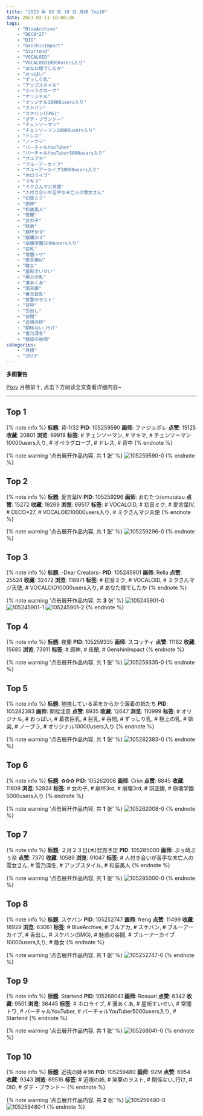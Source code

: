 ```yaml
---
title: "2023 年 03 月 10 日 月榜 Top10"
date: 2023-03-11 18:08:28
tags:
    - "BlueArchive"
    - "DECO*27"
    - "DIO"
    - "GenshinImpact"
    - "Startend"
    - "VOCALOID"
    - "VOCALOID10000users入り"
    - "あなた様でしたか"
    - "おっぱい"
    - "ずっしり乳"
    - "アップスタイル"
    - "オペラグローブ"
    - "オリジナル"
    - "オリジナル10000users入り"
    - "スケバン"
    - "スケバン(SMG)"
    - "ダテ・ブランドー"
    - "チェンソーマン"
    - "チェンソーマン10000users入り"
    - "ドレス"
    - "ノーブラ"
    - "バーチャルYouTuber"
    - "バーチャルYouTuber5000users入り"
    - "ブルアカ"
    - "ブルーアーカイブ"
    - "ブルーアーカイブ10000users入り"
    - "ホロライブ"
    - "マキマ"
    - "ミクさんマジ天使"
    - "人付き合いが苦手な未亡人の雪女さん"
    - "初音ミク"
    - "原神"
    - "和装美人"
    - "夜蘭"
    - "女の子"
    - "姉弟"
    - "崩坏3rd"
    - "崩壊3rd"
    - "崩壊学園5000users入り"
    - "巨乳"
    - "常闇トワ"
    - "愛言葉Ⅳ"
    - "敵女"
    - "星街すいせい"
    - "極上の乳"
    - "湊あくあ"
    - "琪亚娜"
    - "着衣巨乳"
    - "笑撃のラスト"
    - "背中"
    - "舌出し"
    - "谷間"
    - "近視の姉"
    - "関係ない_行け"
    - "雪乃深冬"
    - "魅惑の谷間"
categories:
    - "月榜"
    - "2023"
---
```


<i class="fa fa-triangle-exclamation"></i>**多图警告**<i class="fa fa-triangle-exclamation"></i>

[Pixiv](https://www.pixiv.net/) 月榜前十, 点击下方阅读全文查看详细内容~

<!-- more -->

---

## Top 1

{% note info %}
**标题**: 背‐1/32
**PID**: 105259590 **画师**: ファジョボレ
**点赞**: 15125 **收藏**: 20801 **浏览**: 99919
**标签**: # チェンソーマン, # マキマ, # チェンソーマン10000users入り, # オペラグローブ, # ドレス, # 背中
{% endnote %}

{% note warning '点击展开作品内容, 共 **1** 张' %}
![105259590-0](https://i.pixiv.re/img-original/img/2023/02/11/00/02/45/105259590_p0.jpg)
{% endnote %}

## Top 2

{% note info %}
**标题**: 愛言葉Ⅳ
**PID**: 105259296 **画师**: おむたつ/omutatsu
**点赞**: 15272 **收藏**: 19269 **浏览**: 69517
**标签**: # VOCALOID, # 初音ミク, # 愛言葉Ⅳ, # DECO*27, # VOCALOID10000users入り, # ミクさんマジ天使
{% endnote %}

{% note warning '点击展开作品内容, 共 **1** 张' %}
![105259296-0](https://i.pixiv.re/img-original/img/2023/02/11/00/00/31/105259296_p0.jpg)
{% endnote %}

## Top 3

{% note info %}
**标题**: -Dear Creators-
**PID**: 105245901 **画师**: Rella
**点赞**: 25524 **收藏**: 32472 **浏览**: 118971
**标签**: # 初音ミク, # VOCALOID, # ミクさんマジ天使, # VOCALOID10000users入り, # あなた様でしたか
{% endnote %}

{% note warning '点击展开作品内容, 共 **3** 张' %}
![105245901-0](https://i.pixiv.re/img-original/img/2023/02/10/16/39/04/105245901_p0.jpg)
![105245901-1](https://i.pixiv.re/img-original/img/2023/02/10/16/39/04/105245901_p1.jpg)
![105245901-2](https://i.pixiv.re/img-original/img/2023/02/10/16/39/04/105245901_p2.jpg)
{% endnote %}

## Top 4

{% note info %}
**标题**: 夜蘭
**PID**: 105259335 **画师**: スコッティ
**点赞**: 11182 **收藏**: 15685 **浏览**: 73911
**标签**: # 原神, # 夜蘭, # GenshinImpact
{% endnote %}

{% note warning '点击展开作品内容, 共 **1** 张' %}
![105259335-0](https://i.pixiv.re/img-original/img/2023/02/11/00/00/43/105259335_p0.jpg)
{% endnote %}

## Top 5

{% note info %}
**标题**: 勉強している弟をからかう薄着の姉たち
**PID**: 105282383 **画师**: 開栓注意
**点赞**: 8935 **收藏**: 12647 **浏览**: 110999
**标签**: # オリジナル, # おっぱい, # 着衣巨乳, # 巨乳, # 谷間, # ずっしり乳, # 極上の乳, # 姉弟, # ノーブラ, # オリジナル10000users入り
{% endnote %}

{% note warning '点击展开作品内容, 共 **1** 张' %}
![105282383-0](https://i.pixiv.re/img-original/img/2023/02/11/19/59/09/105282383_p0.jpg)
{% endnote %}

## Top 6

{% note info %}
**标题**: ✿✿✿
**PID**: 105262008 **画师**: Criin
**点赞**: 8845 **收藏**: 11809 **浏览**: 52824
**标签**: # 女の子, # 崩坏3rd, # 崩壊3rd, # 琪亚娜, # 崩壊学園5000users入り
{% endnote %}

{% note warning '点击展开作品内容, 共 **1** 张' %}
![105262008-0](https://i.pixiv.re/img-original/img/2023/02/11/01/16/43/105262008_p0.jpg)
{% endnote %}

## Top 7

{% note info %}
**标题**: ２月２３日(木)発売予定
**PID**: 105285000 **画师**: ぷぅ崎ぷぅ奈
**点赞**: 7370 **收藏**: 10589 **浏览**: 91047
**标签**: # 人付き合いが苦手な未亡人の雪女さん, # 雪乃深冬, # アップスタイル, # 和装美人
{% endnote %}

{% note warning '点击展开作品内容, 共 **1** 张' %}
![105285000-0](https://i.pixiv.re/img-original/img/2023/02/11/21/19/20/105285000_p0.jpg)
{% endnote %}

## Top 8

{% note info %}
**标题**: スケバン
**PID**: 105252747 **画师**: freng
**点赞**: 11499 **收藏**: 18929 **浏览**: 63061
**标签**: # BlueArchive, # ブルアカ, # スケバン, # ブルーアーカイブ, # 舌出し, # スケバン(SMG), # 魅惑の谷間, # ブルーアーカイブ10000users入り, # 敵女
{% endnote %}

{% note warning '点击展开作品内容, 共 **1** 张' %}
![105252747-0](https://i.pixiv.re/img-original/img/2023/02/10/20/55/50/105252747_p0.png)
{% endnote %}

## Top 9

{% note info %}
**标题**: Startend
**PID**: 105268041 **画师**: Rosuuri
**点赞**: 6342 **收藏**: 9501 **浏览**: 36445
**标签**: # ホロライブ, # 湊あくあ, # 星街すいせい, # 常闇トワ, # バーチャルYouTuber, # バーチャルYouTuber5000users入り, # Startend
{% endnote %}

{% note warning '点击展开作品内容, 共 **1** 张' %}
![105268041-0](https://i.pixiv.re/img-original/img/2023/02/11/08/30/01/105268041_p0.jpg)
{% endnote %}

## Top 10

{% note info %}
**标题**: 近視の姉＃96
**PID**: 105259480 **画师**: 92M
**点赞**: 6954 **收藏**: 9343 **浏览**: 69516
**标签**: # 近視の姉, # 笑撃のラスト, # 関係ない_行け, # DIO, # ダテ・ブランドー
{% endnote %}

{% note warning '点击展开作品内容, 共 **2** 张' %}
![105259480-0](https://i.pixiv.re/img-original/img/2023/02/11/00/01/30/105259480_p0.png)
![105259480-1](https://i.pixiv.re/img-original/img/2023/02/11/00/01/30/105259480_p1.png)
{% endnote %}
